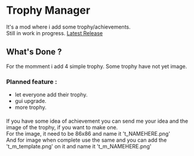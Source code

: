 # Trophy Manager
 It's a mod where i add some trophy/achievements.  
 Still in work in progress.
 [Latest Release](https://github.com/Gorzon38/Broforce-Mods/releases/tag/TrophyManager)

## What's Done ?
 For the momment i add 4 simple trophy. Some trophy have not yet image.

### Planned feature :
* let everyone add their trophy.
* gui upgrade.
* more trophy.

#### 
 If you have some idea of achievement you can send me your idea and the image of the trophy, if you want to make one.  
 For the image, it need to be 86x86 and name it 't_NAMEHERE.png'  
 And for image when complete use the same and you can add the 't_m_template.png' on it and name it 't_m_NAMEHERE.png'